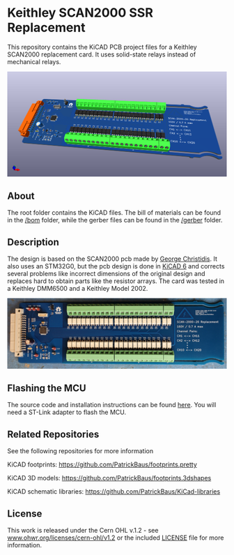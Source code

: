 Keithley SCAN2000 SSR Replacement
===================

This repository contains the KiCAD PCB project files for a Keithley SCAN2000 replacement card. It uses solid-state relays instead of mechanical relays.

![Keithley SCAN2000 board](images/pcb.png)

About
-----
The root folder contains the KiCAD files. The bill of materials can be found in the [/bom](bom/) folder, while the gerber files can be found in the [/gerber](gerber/) folder.

Description
-------------------
The design is based on the SCAN2000 pcb made by [George Christidis](https://github.com/macgeorge/SCAN2000STM32). It also uses an STM32G0, but the pcb design is done in [KiCAD 6](https://www.kicad.org/) and corrects several problems like incorrect dimensions of the original design and replaces hard to obtain parts like the resistor arrays. The card was tested in a Keithley DMM6500 and a Keithley Model 2002.

![Keithley SCAN2000 board photo](images/pcb_photo.JPG)

Flashing the MCU
-------------------
The source code and installation instructions can be found [here](https://github.com/PatrickBaus/SCAN2000_Firmware). You will need a ST-Link adapter to flash the MCU.

Related Repositories
--------------------

See the following repositories for more information

KiCAD footprints: https://github.com/PatrickBaus/footprints.pretty

KiCAD 3D models: https://github.com/PatrickBaus/footprints.3dshapes

KiCAD schematic libraries: https://github.com/PatrickBaus/KiCad-libraries

License
-------
This work is released under the Cern OHL v.1.2 - see www.ohwr.org/licenses/cern-ohl/v1.2 or the included [LICENSE](LICENSE) file for more information.
